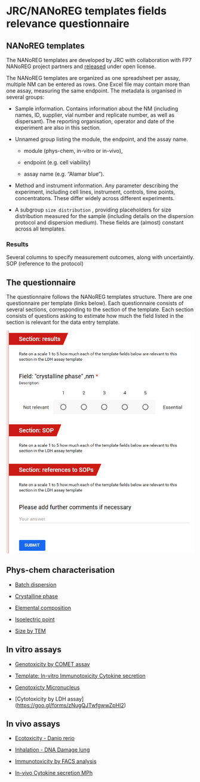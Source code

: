 # JRC/NANoREG templates fields relevance questionnaire

## NANoREG templates

The NANoREG templates are developed by JRC with collaboration with FP7 NANoREG project partners and [released](http://www.nanoreg.eu/media-and-downloads/templates) under open license.

The NANoREG templates are organized as one spreadsheet per assay, multiple NM can be entered as rows. One Excel file may contain more than one assay, measuring the same endpoint. The metadata is organised in several groups:

* Sample information. Contains information about the NM (including names, ID, supplier, vial number and replicate number, as well as dispersant). The reporting organisation, operator and date of the experiment are also in this section.

* Unnamed group listing the module, the endpoint, and the assay name. 
  
   - module (phys-chem, in-vitro or in-vivo),
   
   - endpoint (e.g. cell viability)

   - assay name (e.g. “Alamar blue”).

* Method and instrument information. Any parameter describing the experiment, including cell lines, instrument, controls, time points, concentratons. These differ widely across different experiments.
* A subgroup `size distribution` , providing placeholders for size distribution measured for the sample (including details on the dispersion protocol and dispersion medium). These fields are (almost) constant across all templates.

### Results

Several columns to specify measurement outcomes, along with uncertaintly.
SOP (reference to the protocol)

## The questionnaire

The questionnaire follows the NANoREG templates structure. There are one questionnaire per template (links below). Each questionnaire consists of several sections, corresponding to the section of the template. Each section consists of questions asking to estimate how much the field listed in the section is relevant for the data entry template.

![questionnaire](quiz.png)

## Phys-chem characterisation

* [Batch dispersion](https://goo.gl/forms/efOgw8NW4zFKX0tD2)

* [Crystalline phase](https://goo.gl/forms/wJbVd10FD1DMjLky1)

* [Elemental composition](https://goo.gl/forms/zdiNs7TZjlrxwYNh1)

* [Isoelectric point](https://goo.gl/forms/J9qLcOaiZuL0Q60M2)

* [Size by TEM](https://goo.gl/forms/eJ2dX1gaLSBbPqW92)

## In vitro assays

* [Genotoxicity by COMET assay ](https://goo.gl/forms/Q48apDQKeJGoqGor2)

* [Template: In-vitro Immunotoxicity Cytokine secretion](https://goo.gl/forms/sL8hdf6gZwd8Ihqw2)

* [Genotoxicty Micronucleus](https://goo.gl/forms/PNlOaMuxr0CBgRhs2)

* [Cytotoxicity by LDH assay] (https://goo.gl/forms/zNugQJTwfgwwZpHI2)

## In vivo assays

* [Ecotoxicity - Danio rerio](https://goo.gl/forms/bFR4yhHoOkyBgRAj1)

* [Inhalation - DNA Damage lung](https://goo.gl/forms/UXzBDICKD11uDf122)

* [Immunotoxicity by FACS analysis](https://goo.gl/forms/QxtfogyV9ruN5m563)

* [In-vivo Cytokine secretion MPh](https://goo.gl/forms/A2lGTMJGMo5fjRPP2)
